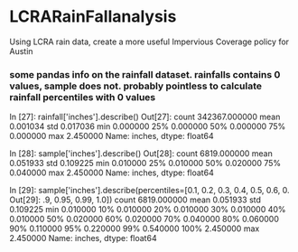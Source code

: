 # LCRARainFallanalysis
Using LCRA rain data, create a more useful Impervious Coverage policy for Austin

### some pandas info on the rainfall dataset. rainfalls contains 0 values, sample does not. probably pointless to calculate rainfall percentiles with 0 values

In [27]: rainfall['inches'].describe()
Out[27]:
count    342367.000000
mean          0.001034
std           0.017036
min           0.000000
25%           0.000000
50%           0.000000
75%           0.000000
max           2.450000
Name: inches, dtype: float64

In [28]: sample['inches'].describe()
Out[28]:
count    6819.000000
mean        0.051933
std         0.109225
min         0.010000
25%         0.010000
50%         0.020000
75%         0.040000
max         2.450000
Name: inches, dtype: float64

In [29]: sample['inches'].describe(percentiles=[0.1, 0.2, 0.3, 0.4, 0.5, 0.6, 0.
Out[29]: .9, 0.95, 0.99, 1.0])
count    6819.000000
mean        0.051933
std         0.109225
min         0.010000
10%         0.010000
20%         0.010000
30%         0.010000
40%         0.010000
50%         0.020000
60%         0.020000
70%         0.040000
80%         0.060000
90%         0.110000
95%         0.220000
99%         0.540000
100%        2.450000
max         2.450000
Name: inches, dtype: float64